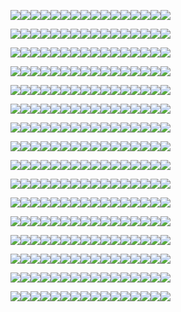 ![](https://media.discordapp.net/attachments/1075014247005831180/1081475097656832080/2548a046-5765-4b42-b971-721db2aaa5e2.png)![](https://media.discordapp.net/attachments/1075014247005831180/1081475097656832080/2548a046-5765-4b42-b971-721db2aaa5e2.png)![](https://media.discordapp.net/attachments/1075014247005831180/1081475097656832080/2548a046-5765-4b42-b971-721db2aaa5e2.png)![](https://media.discordapp.net/attachments/1075014247005831180/1081475097656832080/2548a046-5765-4b42-b971-721db2aaa5e2.png)![](https://media.discordapp.net/attachments/1075014247005831180/1081475097656832080/2548a046-5765-4b42-b971-721db2aaa5e2.png)![](https://media.discordapp.net/attachments/1075014247005831180/1081475097656832080/2548a046-5765-4b42-b971-721db2aaa5e2.png)![](https://media.discordapp.net/attachments/1075014247005831180/1081475097656832080/2548a046-5765-4b42-b971-721db2aaa5e2.png)![](https://media.discordapp.net/attachments/1075014247005831180/1081475097656832080/2548a046-5765-4b42-b971-721db2aaa5e2.png)![](https://media.discordapp.net/attachments/1075014247005831180/1081475097656832080/2548a046-5765-4b42-b971-721db2aaa5e2.png)![](https://media.discordapp.net/attachments/1075014247005831180/1081475097656832080/2548a046-5765-4b42-b971-721db2aaa5e2.png)![](https://media.discordapp.net/attachments/1075014247005831180/1081475097656832080/2548a046-5765-4b42-b971-721db2aaa5e2.png)![](https://media.discordapp.net/attachments/1075014247005831180/1081475097656832080/2548a046-5765-4b42-b971-721db2aaa5e2.png)![](https://media.discordapp.net/attachments/1075014247005831180/1081475097656832080/2548a046-5765-4b42-b971-721db2aaa5e2.png)![](https://media.discordapp.net/attachments/1075014247005831180/1081475097656832080/2548a046-5765-4b42-b971-721db2aaa5e2.png)![](https://media.discordapp.net/attachments/1075014247005831180/1081475097656832080/2548a046-5765-4b42-b971-721db2aaa5e2.png)![](https://media.discordapp.net/attachments/1075014247005831180/1081475097656832080/2548a046-5765-4b42-b971-721db2aaa5e2.png)

![](https://media.discordapp.net/attachments/1075014247005831180/1081475097656832080/2548a046-5765-4b42-b971-721db2aaa5e2.png)![](https://media.discordapp.net/attachments/1075014247005831180/1081475097656832080/2548a046-5765-4b42-b971-721db2aaa5e2.png)![](https://media.discordapp.net/attachments/1075014247005831180/1081475097656832080/2548a046-5765-4b42-b971-721db2aaa5e2.png)![](https://media.discordapp.net/attachments/1075014247005831180/1081475097656832080/2548a046-5765-4b42-b971-721db2aaa5e2.png)![](https://media.discordapp.net/attachments/1075014247005831180/1081475097656832080/2548a046-5765-4b42-b971-721db2aaa5e2.png)![](https://media.discordapp.net/attachments/1075014247005831180/1081475097656832080/2548a046-5765-4b42-b971-721db2aaa5e2.png)![](https://media.discordapp.net/attachments/1075014247005831180/1081475097656832080/2548a046-5765-4b42-b971-721db2aaa5e2.png)![](https://media.discordapp.net/attachments/1075014247005831180/1081475097656832080/2548a046-5765-4b42-b971-721db2aaa5e2.png)![](https://media.discordapp.net/attachments/1075014247005831180/1081475097656832080/2548a046-5765-4b42-b971-721db2aaa5e2.png)![](https://media.discordapp.net/attachments/1075014247005831180/1081475097656832080/2548a046-5765-4b42-b971-721db2aaa5e2.png)![](https://media.discordapp.net/attachments/1075014247005831180/1081475097656832080/2548a046-5765-4b42-b971-721db2aaa5e2.png)![](https://media.discordapp.net/attachments/1075014247005831180/1081475097656832080/2548a046-5765-4b42-b971-721db2aaa5e2.png)![](https://media.discordapp.net/attachments/1075014247005831180/1081475097656832080/2548a046-5765-4b42-b971-721db2aaa5e2.png)![](https://media.discordapp.net/attachments/1075014247005831180/1081475097656832080/2548a046-5765-4b42-b971-721db2aaa5e2.png)![](https://media.discordapp.net/attachments/1075014247005831180/1081475097656832080/2548a046-5765-4b42-b971-721db2aaa5e2.png)![](https://media.discordapp.net/attachments/1075014247005831180/1081475097656832080/2548a046-5765-4b42-b971-721db2aaa5e2.png)

![](https://media.discordapp.net/attachments/1075014247005831180/1081475097656832080/2548a046-5765-4b42-b971-721db2aaa5e2.png)![](https://media.discordapp.net/attachments/1075014247005831180/1081475097656832080/2548a046-5765-4b42-b971-721db2aaa5e2.png)![](https://media.discordapp.net/attachments/1075014247005831180/1081475097656832080/2548a046-5765-4b42-b971-721db2aaa5e2.png)![](https://media.discordapp.net/attachments/1075014247005831180/1081475097656832080/2548a046-5765-4b42-b971-721db2aaa5e2.png)![](https://media.discordapp.net/attachments/1075014247005831180/1081475097656832080/2548a046-5765-4b42-b971-721db2aaa5e2.png)![](https://media.discordapp.net/attachments/1075014247005831180/1081475097656832080/2548a046-5765-4b42-b971-721db2aaa5e2.png)![](https://media.discordapp.net/attachments/1075014247005831180/1081475097656832080/2548a046-5765-4b42-b971-721db2aaa5e2.png)![](https://media.discordapp.net/attachments/1075014247005831180/1081475097656832080/2548a046-5765-4b42-b971-721db2aaa5e2.png)![](https://media.discordapp.net/attachments/1075014247005831180/1081475097656832080/2548a046-5765-4b42-b971-721db2aaa5e2.png)![](https://media.discordapp.net/attachments/1075014247005831180/1081475097656832080/2548a046-5765-4b42-b971-721db2aaa5e2.png)![](https://media.discordapp.net/attachments/1075014247005831180/1081475097656832080/2548a046-5765-4b42-b971-721db2aaa5e2.png)![](https://media.discordapp.net/attachments/1075014247005831180/1081475097656832080/2548a046-5765-4b42-b971-721db2aaa5e2.png)![](https://media.discordapp.net/attachments/1075014247005831180/1081475097656832080/2548a046-5765-4b42-b971-721db2aaa5e2.png)![](https://media.discordapp.net/attachments/1075014247005831180/1081475097656832080/2548a046-5765-4b42-b971-721db2aaa5e2.png)![](https://media.discordapp.net/attachments/1075014247005831180/1081475097656832080/2548a046-5765-4b42-b971-721db2aaa5e2.png)![](https://media.discordapp.net/attachments/1075014247005831180/1081475097656832080/2548a046-5765-4b42-b971-721db2aaa5e2.png)

![](https://media.discordapp.net/attachments/1075014247005831180/1081475097656832080/2548a046-5765-4b42-b971-721db2aaa5e2.png)![](https://media.discordapp.net/attachments/1075014247005831180/1081475097656832080/2548a046-5765-4b42-b971-721db2aaa5e2.png)![](https://media.discordapp.net/attachments/1075014247005831180/1081475097656832080/2548a046-5765-4b42-b971-721db2aaa5e2.png)![](https://media.discordapp.net/attachments/1075014247005831180/1081475097656832080/2548a046-5765-4b42-b971-721db2aaa5e2.png)![](https://media.discordapp.net/attachments/1075014247005831180/1081475097656832080/2548a046-5765-4b42-b971-721db2aaa5e2.png)![](https://media.discordapp.net/attachments/1075014247005831180/1081475097656832080/2548a046-5765-4b42-b971-721db2aaa5e2.png)![](https://media.discordapp.net/attachments/1075014247005831180/1081475097656832080/2548a046-5765-4b42-b971-721db2aaa5e2.png)![](https://media.discordapp.net/attachments/1075014247005831180/1081475097656832080/2548a046-5765-4b42-b971-721db2aaa5e2.png)![](https://media.discordapp.net/attachments/1075014247005831180/1081475097656832080/2548a046-5765-4b42-b971-721db2aaa5e2.png)![](https://media.discordapp.net/attachments/1075014247005831180/1081475097656832080/2548a046-5765-4b42-b971-721db2aaa5e2.png)![](https://media.discordapp.net/attachments/1075014247005831180/1081475097656832080/2548a046-5765-4b42-b971-721db2aaa5e2.png)![](https://media.discordapp.net/attachments/1075014247005831180/1081475097656832080/2548a046-5765-4b42-b971-721db2aaa5e2.png)![](https://media.discordapp.net/attachments/1075014247005831180/1081475097656832080/2548a046-5765-4b42-b971-721db2aaa5e2.png)![](https://media.discordapp.net/attachments/1075014247005831180/1081475097656832080/2548a046-5765-4b42-b971-721db2aaa5e2.png)![](https://media.discordapp.net/attachments/1075014247005831180/1081475097656832080/2548a046-5765-4b42-b971-721db2aaa5e2.png)![](https://media.discordapp.net/attachments/1075014247005831180/1081475097656832080/2548a046-5765-4b42-b971-721db2aaa5e2.png)

![](https://media.discordapp.net/attachments/1075014247005831180/1081475097656832080/2548a046-5765-4b42-b971-721db2aaa5e2.png)![](https://media.discordapp.net/attachments/1075014247005831180/1081475097656832080/2548a046-5765-4b42-b971-721db2aaa5e2.png)![](https://media.discordapp.net/attachments/1075014247005831180/1081475097656832080/2548a046-5765-4b42-b971-721db2aaa5e2.png)![](https://media.discordapp.net/attachments/1075014247005831180/1081475097656832080/2548a046-5765-4b42-b971-721db2aaa5e2.png)![](https://media.discordapp.net/attachments/1075014247005831180/1081475097656832080/2548a046-5765-4b42-b971-721db2aaa5e2.png)![](https://media.discordapp.net/attachments/1075014247005831180/1081475097656832080/2548a046-5765-4b42-b971-721db2aaa5e2.png)![](https://media.discordapp.net/attachments/1075014247005831180/1081475097656832080/2548a046-5765-4b42-b971-721db2aaa5e2.png)![](https://media.discordapp.net/attachments/1075014247005831180/1081475097656832080/2548a046-5765-4b42-b971-721db2aaa5e2.png)![](https://media.discordapp.net/attachments/1075014247005831180/1081475097656832080/2548a046-5765-4b42-b971-721db2aaa5e2.png)![](https://media.discordapp.net/attachments/1075014247005831180/1081475097656832080/2548a046-5765-4b42-b971-721db2aaa5e2.png)![](https://media.discordapp.net/attachments/1075014247005831180/1081475097656832080/2548a046-5765-4b42-b971-721db2aaa5e2.png)![](https://media.discordapp.net/attachments/1075014247005831180/1081475097656832080/2548a046-5765-4b42-b971-721db2aaa5e2.png)![](https://media.discordapp.net/attachments/1075014247005831180/1081475097656832080/2548a046-5765-4b42-b971-721db2aaa5e2.png)![](https://media.discordapp.net/attachments/1075014247005831180/1081475097656832080/2548a046-5765-4b42-b971-721db2aaa5e2.png)![](https://media.discordapp.net/attachments/1075014247005831180/1081475097656832080/2548a046-5765-4b42-b971-721db2aaa5e2.png)![](https://media.discordapp.net/attachments/1075014247005831180/1081475097656832080/2548a046-5765-4b42-b971-721db2aaa5e2.png)

![](https://media.discordapp.net/attachments/1075014247005831180/1081475097656832080/2548a046-5765-4b42-b971-721db2aaa5e2.png)![](https://media.discordapp.net/attachments/1075014247005831180/1081475097656832080/2548a046-5765-4b42-b971-721db2aaa5e2.png)![](https://media.discordapp.net/attachments/1075014247005831180/1081475097656832080/2548a046-5765-4b42-b971-721db2aaa5e2.png)![](https://media.discordapp.net/attachments/1075014247005831180/1081475097656832080/2548a046-5765-4b42-b971-721db2aaa5e2.png)![](https://media.discordapp.net/attachments/1075014247005831180/1081475097656832080/2548a046-5765-4b42-b971-721db2aaa5e2.png)![](https://media.discordapp.net/attachments/1075014247005831180/1081475097656832080/2548a046-5765-4b42-b971-721db2aaa5e2.png)![](https://media.discordapp.net/attachments/1075014247005831180/1081475097656832080/2548a046-5765-4b42-b971-721db2aaa5e2.png)![](https://media.discordapp.net/attachments/1075014247005831180/1081475097656832080/2548a046-5765-4b42-b971-721db2aaa5e2.png)![](https://media.discordapp.net/attachments/1075014247005831180/1081475097656832080/2548a046-5765-4b42-b971-721db2aaa5e2.png)![](https://media.discordapp.net/attachments/1075014247005831180/1081475097656832080/2548a046-5765-4b42-b971-721db2aaa5e2.png)![](https://media.discordapp.net/attachments/1075014247005831180/1081475097656832080/2548a046-5765-4b42-b971-721db2aaa5e2.png)![](https://media.discordapp.net/attachments/1075014247005831180/1081475097656832080/2548a046-5765-4b42-b971-721db2aaa5e2.png)![](https://media.discordapp.net/attachments/1075014247005831180/1081475097656832080/2548a046-5765-4b42-b971-721db2aaa5e2.png)![](https://media.discordapp.net/attachments/1075014247005831180/1081475097656832080/2548a046-5765-4b42-b971-721db2aaa5e2.png)![](https://media.discordapp.net/attachments/1075014247005831180/1081475097656832080/2548a046-5765-4b42-b971-721db2aaa5e2.png)![](https://media.discordapp.net/attachments/1075014247005831180/1081475097656832080/2548a046-5765-4b42-b971-721db2aaa5e2.png)

![](https://media.discordapp.net/attachments/1075014247005831180/1081475097656832080/2548a046-5765-4b42-b971-721db2aaa5e2.png)![](https://media.discordapp.net/attachments/1075014247005831180/1081475097656832080/2548a046-5765-4b42-b971-721db2aaa5e2.png)![](https://media.discordapp.net/attachments/1075014247005831180/1081475097656832080/2548a046-5765-4b42-b971-721db2aaa5e2.png)![](https://media.discordapp.net/attachments/1075014247005831180/1081475097656832080/2548a046-5765-4b42-b971-721db2aaa5e2.png)![](https://media.discordapp.net/attachments/1075014247005831180/1081475097656832080/2548a046-5765-4b42-b971-721db2aaa5e2.png)![](https://media.discordapp.net/attachments/1075014247005831180/1081475097656832080/2548a046-5765-4b42-b971-721db2aaa5e2.png)![](https://media.discordapp.net/attachments/1075014247005831180/1081475097656832080/2548a046-5765-4b42-b971-721db2aaa5e2.png)![](https://media.discordapp.net/attachments/1075014247005831180/1081475097656832080/2548a046-5765-4b42-b971-721db2aaa5e2.png)![](https://media.discordapp.net/attachments/1075014247005831180/1081475097656832080/2548a046-5765-4b42-b971-721db2aaa5e2.png)![](https://media.discordapp.net/attachments/1075014247005831180/1081475097656832080/2548a046-5765-4b42-b971-721db2aaa5e2.png)![](https://media.discordapp.net/attachments/1075014247005831180/1081475097656832080/2548a046-5765-4b42-b971-721db2aaa5e2.png)![](https://media.discordapp.net/attachments/1075014247005831180/1081475097656832080/2548a046-5765-4b42-b971-721db2aaa5e2.png)![](https://media.discordapp.net/attachments/1075014247005831180/1081475097656832080/2548a046-5765-4b42-b971-721db2aaa5e2.png)![](https://media.discordapp.net/attachments/1075014247005831180/1081475097656832080/2548a046-5765-4b42-b971-721db2aaa5e2.png)![](https://media.discordapp.net/attachments/1075014247005831180/1081475097656832080/2548a046-5765-4b42-b971-721db2aaa5e2.png)![](https://media.discordapp.net/attachments/1075014247005831180/1081475097656832080/2548a046-5765-4b42-b971-721db2aaa5e2.png)

![](https://media.discordapp.net/attachments/1075014247005831180/1081475097656832080/2548a046-5765-4b42-b971-721db2aaa5e2.png)![](https://media.discordapp.net/attachments/1075014247005831180/1081475097656832080/2548a046-5765-4b42-b971-721db2aaa5e2.png)![](https://media.discordapp.net/attachments/1075014247005831180/1081475097656832080/2548a046-5765-4b42-b971-721db2aaa5e2.png)![](https://media.discordapp.net/attachments/1075014247005831180/1081475097656832080/2548a046-5765-4b42-b971-721db2aaa5e2.png)![](https://media.discordapp.net/attachments/1075014247005831180/1081475097656832080/2548a046-5765-4b42-b971-721db2aaa5e2.png)![](https://media.discordapp.net/attachments/1075014247005831180/1081475097656832080/2548a046-5765-4b42-b971-721db2aaa5e2.png)![](https://media.discordapp.net/attachments/1075014247005831180/1081475097656832080/2548a046-5765-4b42-b971-721db2aaa5e2.png)![](https://media.discordapp.net/attachments/1075014247005831180/1081475097656832080/2548a046-5765-4b42-b971-721db2aaa5e2.png)![](https://media.discordapp.net/attachments/1075014247005831180/1081475097656832080/2548a046-5765-4b42-b971-721db2aaa5e2.png)![](https://media.discordapp.net/attachments/1075014247005831180/1081475097656832080/2548a046-5765-4b42-b971-721db2aaa5e2.png)![](https://media.discordapp.net/attachments/1075014247005831180/1081475097656832080/2548a046-5765-4b42-b971-721db2aaa5e2.png)![](https://media.discordapp.net/attachments/1075014247005831180/1081475097656832080/2548a046-5765-4b42-b971-721db2aaa5e2.png)![](https://media.discordapp.net/attachments/1075014247005831180/1081475097656832080/2548a046-5765-4b42-b971-721db2aaa5e2.png)![](https://media.discordapp.net/attachments/1075014247005831180/1081475097656832080/2548a046-5765-4b42-b971-721db2aaa5e2.png)![](https://media.discordapp.net/attachments/1075014247005831180/1081475097656832080/2548a046-5765-4b42-b971-721db2aaa5e2.png)![](https://media.discordapp.net/attachments/1075014247005831180/1081475097656832080/2548a046-5765-4b42-b971-721db2aaa5e2.png)

![](https://media.discordapp.net/attachments/1075014247005831180/1081475097656832080/2548a046-5765-4b42-b971-721db2aaa5e2.png)![](https://media.discordapp.net/attachments/1075014247005831180/1081475097656832080/2548a046-5765-4b42-b971-721db2aaa5e2.png)![](https://media.discordapp.net/attachments/1075014247005831180/1081475097656832080/2548a046-5765-4b42-b971-721db2aaa5e2.png)![](https://media.discordapp.net/attachments/1075014247005831180/1081475097656832080/2548a046-5765-4b42-b971-721db2aaa5e2.png)![](https://media.discordapp.net/attachments/1075014247005831180/1081475097656832080/2548a046-5765-4b42-b971-721db2aaa5e2.png)![](https://media.discordapp.net/attachments/1075014247005831180/1081475097656832080/2548a046-5765-4b42-b971-721db2aaa5e2.png)![](https://media.discordapp.net/attachments/1075014247005831180/1081475097656832080/2548a046-5765-4b42-b971-721db2aaa5e2.png)![](https://media.discordapp.net/attachments/1075014247005831180/1081475097656832080/2548a046-5765-4b42-b971-721db2aaa5e2.png)![](https://media.discordapp.net/attachments/1075014247005831180/1081475097656832080/2548a046-5765-4b42-b971-721db2aaa5e2.png)![](https://media.discordapp.net/attachments/1075014247005831180/1081475097656832080/2548a046-5765-4b42-b971-721db2aaa5e2.png)![](https://media.discordapp.net/attachments/1075014247005831180/1081475097656832080/2548a046-5765-4b42-b971-721db2aaa5e2.png)![](https://media.discordapp.net/attachments/1075014247005831180/1081475097656832080/2548a046-5765-4b42-b971-721db2aaa5e2.png)![](https://media.discordapp.net/attachments/1075014247005831180/1081475097656832080/2548a046-5765-4b42-b971-721db2aaa5e2.png)![](https://media.discordapp.net/attachments/1075014247005831180/1081475097656832080/2548a046-5765-4b42-b971-721db2aaa5e2.png)![](https://media.discordapp.net/attachments/1075014247005831180/1081475097656832080/2548a046-5765-4b42-b971-721db2aaa5e2.png)![](https://media.discordapp.net/attachments/1075014247005831180/1081475097656832080/2548a046-5765-4b42-b971-721db2aaa5e2.png)

![](https://media.discordapp.net/attachments/1075014247005831180/1081475097656832080/2548a046-5765-4b42-b971-721db2aaa5e2.png)![](https://media.discordapp.net/attachments/1075014247005831180/1081475097656832080/2548a046-5765-4b42-b971-721db2aaa5e2.png)![](https://media.discordapp.net/attachments/1075014247005831180/1081475097656832080/2548a046-5765-4b42-b971-721db2aaa5e2.png)![](https://media.discordapp.net/attachments/1075014247005831180/1081475097656832080/2548a046-5765-4b42-b971-721db2aaa5e2.png)![](https://media.discordapp.net/attachments/1075014247005831180/1081475097656832080/2548a046-5765-4b42-b971-721db2aaa5e2.png)![](https://media.discordapp.net/attachments/1075014247005831180/1081475097656832080/2548a046-5765-4b42-b971-721db2aaa5e2.png)![](https://media.discordapp.net/attachments/1075014247005831180/1081475097656832080/2548a046-5765-4b42-b971-721db2aaa5e2.png)![](https://media.discordapp.net/attachments/1075014247005831180/1081475097656832080/2548a046-5765-4b42-b971-721db2aaa5e2.png)![](https://media.discordapp.net/attachments/1075014247005831180/1081475097656832080/2548a046-5765-4b42-b971-721db2aaa5e2.png)![](https://media.discordapp.net/attachments/1075014247005831180/1081475097656832080/2548a046-5765-4b42-b971-721db2aaa5e2.png)![](https://media.discordapp.net/attachments/1075014247005831180/1081475097656832080/2548a046-5765-4b42-b971-721db2aaa5e2.png)![](https://media.discordapp.net/attachments/1075014247005831180/1081475097656832080/2548a046-5765-4b42-b971-721db2aaa5e2.png)![](https://media.discordapp.net/attachments/1075014247005831180/1081475097656832080/2548a046-5765-4b42-b971-721db2aaa5e2.png)![](https://media.discordapp.net/attachments/1075014247005831180/1081475097656832080/2548a046-5765-4b42-b971-721db2aaa5e2.png)![](https://media.discordapp.net/attachments/1075014247005831180/1081475097656832080/2548a046-5765-4b42-b971-721db2aaa5e2.png)![](https://media.discordapp.net/attachments/1075014247005831180/1081475097656832080/2548a046-5765-4b42-b971-721db2aaa5e2.png)

![](https://media.discordapp.net/attachments/1075014247005831180/1081475097656832080/2548a046-5765-4b42-b971-721db2aaa5e2.png)![](https://media.discordapp.net/attachments/1075014247005831180/1081475097656832080/2548a046-5765-4b42-b971-721db2aaa5e2.png)![](https://media.discordapp.net/attachments/1075014247005831180/1081475097656832080/2548a046-5765-4b42-b971-721db2aaa5e2.png)![](https://media.discordapp.net/attachments/1075014247005831180/1081475097656832080/2548a046-5765-4b42-b971-721db2aaa5e2.png)![](https://media.discordapp.net/attachments/1075014247005831180/1081475097656832080/2548a046-5765-4b42-b971-721db2aaa5e2.png)![](https://media.discordapp.net/attachments/1075014247005831180/1081475097656832080/2548a046-5765-4b42-b971-721db2aaa5e2.png)![](https://media.discordapp.net/attachments/1075014247005831180/1081475097656832080/2548a046-5765-4b42-b971-721db2aaa5e2.png)![](https://media.discordapp.net/attachments/1075014247005831180/1081475097656832080/2548a046-5765-4b42-b971-721db2aaa5e2.png)![](https://media.discordapp.net/attachments/1075014247005831180/1081475097656832080/2548a046-5765-4b42-b971-721db2aaa5e2.png)![](https://media.discordapp.net/attachments/1075014247005831180/1081475097656832080/2548a046-5765-4b42-b971-721db2aaa5e2.png)![](https://media.discordapp.net/attachments/1075014247005831180/1081475097656832080/2548a046-5765-4b42-b971-721db2aaa5e2.png)![](https://media.discordapp.net/attachments/1075014247005831180/1081475097656832080/2548a046-5765-4b42-b971-721db2aaa5e2.png)![](https://media.discordapp.net/attachments/1075014247005831180/1081475097656832080/2548a046-5765-4b42-b971-721db2aaa5e2.png)![](https://media.discordapp.net/attachments/1075014247005831180/1081475097656832080/2548a046-5765-4b42-b971-721db2aaa5e2.png)![](https://media.discordapp.net/attachments/1075014247005831180/1081475097656832080/2548a046-5765-4b42-b971-721db2aaa5e2.png)![](https://media.discordapp.net/attachments/1075014247005831180/1081475097656832080/2548a046-5765-4b42-b971-721db2aaa5e2.png)

![](https://media.discordapp.net/attachments/1075014247005831180/1081475097656832080/2548a046-5765-4b42-b971-721db2aaa5e2.png)![](https://media.discordapp.net/attachments/1075014247005831180/1081475097656832080/2548a046-5765-4b42-b971-721db2aaa5e2.png)![](https://media.discordapp.net/attachments/1075014247005831180/1081475097656832080/2548a046-5765-4b42-b971-721db2aaa5e2.png)![](https://media.discordapp.net/attachments/1075014247005831180/1081475097656832080/2548a046-5765-4b42-b971-721db2aaa5e2.png)![](https://media.discordapp.net/attachments/1075014247005831180/1081475097656832080/2548a046-5765-4b42-b971-721db2aaa5e2.png)![](https://media.discordapp.net/attachments/1075014247005831180/1081475097656832080/2548a046-5765-4b42-b971-721db2aaa5e2.png)![](https://media.discordapp.net/attachments/1075014247005831180/1081475097656832080/2548a046-5765-4b42-b971-721db2aaa5e2.png)![](https://media.discordapp.net/attachments/1075014247005831180/1081475097656832080/2548a046-5765-4b42-b971-721db2aaa5e2.png)![](https://media.discordapp.net/attachments/1075014247005831180/1081475097656832080/2548a046-5765-4b42-b971-721db2aaa5e2.png)![](https://media.discordapp.net/attachments/1075014247005831180/1081475097656832080/2548a046-5765-4b42-b971-721db2aaa5e2.png)![](https://media.discordapp.net/attachments/1075014247005831180/1081475097656832080/2548a046-5765-4b42-b971-721db2aaa5e2.png)![](https://media.discordapp.net/attachments/1075014247005831180/1081475097656832080/2548a046-5765-4b42-b971-721db2aaa5e2.png)![](https://media.discordapp.net/attachments/1075014247005831180/1081475097656832080/2548a046-5765-4b42-b971-721db2aaa5e2.png)![](https://media.discordapp.net/attachments/1075014247005831180/1081475097656832080/2548a046-5765-4b42-b971-721db2aaa5e2.png)![](https://media.discordapp.net/attachments/1075014247005831180/1081475097656832080/2548a046-5765-4b42-b971-721db2aaa5e2.png)![](https://media.discordapp.net/attachments/1075014247005831180/1081475097656832080/2548a046-5765-4b42-b971-721db2aaa5e2.png)

![](https://media.discordapp.net/attachments/1075014247005831180/1081475097656832080/2548a046-5765-4b42-b971-721db2aaa5e2.png)![](https://media.discordapp.net/attachments/1075014247005831180/1081475097656832080/2548a046-5765-4b42-b971-721db2aaa5e2.png)![](https://media.discordapp.net/attachments/1075014247005831180/1081475097656832080/2548a046-5765-4b42-b971-721db2aaa5e2.png)![](https://media.discordapp.net/attachments/1075014247005831180/1081475097656832080/2548a046-5765-4b42-b971-721db2aaa5e2.png)![](https://media.discordapp.net/attachments/1075014247005831180/1081475097656832080/2548a046-5765-4b42-b971-721db2aaa5e2.png)![](https://media.discordapp.net/attachments/1075014247005831180/1081475097656832080/2548a046-5765-4b42-b971-721db2aaa5e2.png)![](https://media.discordapp.net/attachments/1075014247005831180/1081475097656832080/2548a046-5765-4b42-b971-721db2aaa5e2.png)![](https://media.discordapp.net/attachments/1075014247005831180/1081475097656832080/2548a046-5765-4b42-b971-721db2aaa5e2.png)![](https://media.discordapp.net/attachments/1075014247005831180/1081475097656832080/2548a046-5765-4b42-b971-721db2aaa5e2.png)![](https://media.discordapp.net/attachments/1075014247005831180/1081475097656832080/2548a046-5765-4b42-b971-721db2aaa5e2.png)![](https://media.discordapp.net/attachments/1075014247005831180/1081475097656832080/2548a046-5765-4b42-b971-721db2aaa5e2.png)![](https://media.discordapp.net/attachments/1075014247005831180/1081475097656832080/2548a046-5765-4b42-b971-721db2aaa5e2.png)![](https://media.discordapp.net/attachments/1075014247005831180/1081475097656832080/2548a046-5765-4b42-b971-721db2aaa5e2.png)![](https://media.discordapp.net/attachments/1075014247005831180/1081475097656832080/2548a046-5765-4b42-b971-721db2aaa5e2.png)![](https://media.discordapp.net/attachments/1075014247005831180/1081475097656832080/2548a046-5765-4b42-b971-721db2aaa5e2.png)![](https://media.discordapp.net/attachments/1075014247005831180/1081475097656832080/2548a046-5765-4b42-b971-721db2aaa5e2.png)

![](https://media.discordapp.net/attachments/1075014247005831180/1081475097656832080/2548a046-5765-4b42-b971-721db2aaa5e2.png)![](https://media.discordapp.net/attachments/1075014247005831180/1081475097656832080/2548a046-5765-4b42-b971-721db2aaa5e2.png)![](https://media.discordapp.net/attachments/1075014247005831180/1081475097656832080/2548a046-5765-4b42-b971-721db2aaa5e2.png)![](https://media.discordapp.net/attachments/1075014247005831180/1081475097656832080/2548a046-5765-4b42-b971-721db2aaa5e2.png)![](https://media.discordapp.net/attachments/1075014247005831180/1081475097656832080/2548a046-5765-4b42-b971-721db2aaa5e2.png)![](https://media.discordapp.net/attachments/1075014247005831180/1081475097656832080/2548a046-5765-4b42-b971-721db2aaa5e2.png)![](https://media.discordapp.net/attachments/1075014247005831180/1081475097656832080/2548a046-5765-4b42-b971-721db2aaa5e2.png)![](https://media.discordapp.net/attachments/1075014247005831180/1081475097656832080/2548a046-5765-4b42-b971-721db2aaa5e2.png)![](https://media.discordapp.net/attachments/1075014247005831180/1081475097656832080/2548a046-5765-4b42-b971-721db2aaa5e2.png)![](https://media.discordapp.net/attachments/1075014247005831180/1081475097656832080/2548a046-5765-4b42-b971-721db2aaa5e2.png)![](https://media.discordapp.net/attachments/1075014247005831180/1081475097656832080/2548a046-5765-4b42-b971-721db2aaa5e2.png)![](https://media.discordapp.net/attachments/1075014247005831180/1081475097656832080/2548a046-5765-4b42-b971-721db2aaa5e2.png)![](https://media.discordapp.net/attachments/1075014247005831180/1081475097656832080/2548a046-5765-4b42-b971-721db2aaa5e2.png)![](https://media.discordapp.net/attachments/1075014247005831180/1081475097656832080/2548a046-5765-4b42-b971-721db2aaa5e2.png)![](https://media.discordapp.net/attachments/1075014247005831180/1081475097656832080/2548a046-5765-4b42-b971-721db2aaa5e2.png)![](https://media.discordapp.net/attachments/1075014247005831180/1081475097656832080/2548a046-5765-4b42-b971-721db2aaa5e2.png)

![](https://media.discordapp.net/attachments/1075014247005831180/1081475097656832080/2548a046-5765-4b42-b971-721db2aaa5e2.png)![](https://media.discordapp.net/attachments/1075014247005831180/1081475097656832080/2548a046-5765-4b42-b971-721db2aaa5e2.png)![](https://media.discordapp.net/attachments/1075014247005831180/1081475097656832080/2548a046-5765-4b42-b971-721db2aaa5e2.png)![](https://media.discordapp.net/attachments/1075014247005831180/1081475097656832080/2548a046-5765-4b42-b971-721db2aaa5e2.png)![](https://media.discordapp.net/attachments/1075014247005831180/1081475097656832080/2548a046-5765-4b42-b971-721db2aaa5e2.png)![](https://media.discordapp.net/attachments/1075014247005831180/1081475097656832080/2548a046-5765-4b42-b971-721db2aaa5e2.png)![](https://media.discordapp.net/attachments/1075014247005831180/1081475097656832080/2548a046-5765-4b42-b971-721db2aaa5e2.png)![](https://media.discordapp.net/attachments/1075014247005831180/1081475097656832080/2548a046-5765-4b42-b971-721db2aaa5e2.png)![](https://media.discordapp.net/attachments/1075014247005831180/1081475097656832080/2548a046-5765-4b42-b971-721db2aaa5e2.png)![](https://media.discordapp.net/attachments/1075014247005831180/1081475097656832080/2548a046-5765-4b42-b971-721db2aaa5e2.png)![](https://media.discordapp.net/attachments/1075014247005831180/1081475097656832080/2548a046-5765-4b42-b971-721db2aaa5e2.png)![](https://media.discordapp.net/attachments/1075014247005831180/1081475097656832080/2548a046-5765-4b42-b971-721db2aaa5e2.png)![](https://media.discordapp.net/attachments/1075014247005831180/1081475097656832080/2548a046-5765-4b42-b971-721db2aaa5e2.png)![](https://media.discordapp.net/attachments/1075014247005831180/1081475097656832080/2548a046-5765-4b42-b971-721db2aaa5e2.png)![](https://media.discordapp.net/attachments/1075014247005831180/1081475097656832080/2548a046-5765-4b42-b971-721db2aaa5e2.png)![](https://media.discordapp.net/attachments/1075014247005831180/1081475097656832080/2548a046-5765-4b42-b971-721db2aaa5e2.png)

![](https://media.discordapp.net/attachments/1075014247005831180/1081475097656832080/2548a046-5765-4b42-b971-721db2aaa5e2.png)![](https://media.discordapp.net/attachments/1075014247005831180/1081475097656832080/2548a046-5765-4b42-b971-721db2aaa5e2.png)![](https://media.discordapp.net/attachments/1075014247005831180/1081475097656832080/2548a046-5765-4b42-b971-721db2aaa5e2.png)![](https://media.discordapp.net/attachments/1075014247005831180/1081475097656832080/2548a046-5765-4b42-b971-721db2aaa5e2.png)![](https://media.discordapp.net/attachments/1075014247005831180/1081475097656832080/2548a046-5765-4b42-b971-721db2aaa5e2.png)![](https://media.discordapp.net/attachments/1075014247005831180/1081475097656832080/2548a046-5765-4b42-b971-721db2aaa5e2.png)![](https://media.discordapp.net/attachments/1075014247005831180/1081475097656832080/2548a046-5765-4b42-b971-721db2aaa5e2.png)![](https://media.discordapp.net/attachments/1075014247005831180/1081475097656832080/2548a046-5765-4b42-b971-721db2aaa5e2.png)![](https://media.discordapp.net/attachments/1075014247005831180/1081475097656832080/2548a046-5765-4b42-b971-721db2aaa5e2.png)![](https://media.discordapp.net/attachments/1075014247005831180/1081475097656832080/2548a046-5765-4b42-b971-721db2aaa5e2.png)![](https://media.discordapp.net/attachments/1075014247005831180/1081475097656832080/2548a046-5765-4b42-b971-721db2aaa5e2.png)![](https://media.discordapp.net/attachments/1075014247005831180/1081475097656832080/2548a046-5765-4b42-b971-721db2aaa5e2.png)![](https://media.discordapp.net/attachments/1075014247005831180/1081475097656832080/2548a046-5765-4b42-b971-721db2aaa5e2.png)![](https://media.discordapp.net/attachments/1075014247005831180/1081475097656832080/2548a046-5765-4b42-b971-721db2aaa5e2.png)![](https://media.discordapp.net/attachments/1075014247005831180/1081475097656832080/2548a046-5765-4b42-b971-721db2aaa5e2.png)![](https://media.discordapp.net/attachments/1075014247005831180/1081475097656832080/2548a046-5765-4b42-b971-721db2aaa5e2.png)
